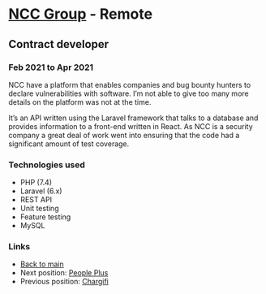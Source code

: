 # [NCC Group](https://www.nccgroup.com/uk/) - Remote

## Contract developer
### Feb 2021 to Apr 2021

NCC have a platform that enables companies and bug bounty hunters to declare vulnerabilities with software. I’m not able to give too many more details on the platform was not at the time.

It’s an API written using the Laravel framework that talks to a database and provides information to a front-end written in React. As NCC is a security company a great deal of work went into ensuring that the code had a significant amount of test coverage.
 
### Technologies used

* PHP (7.4)
* Laravel (6.x)
* REST API
* Unit testing
* Feature testing
* MySQL

### Links

* [Back to main](/)
* Next position: [People Plus](people-plus.md)
* Previous position: [Chargifi](chargifi.md)
